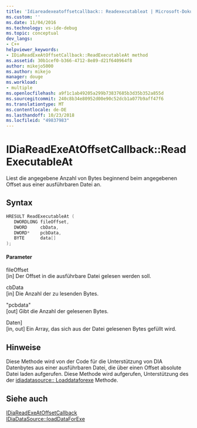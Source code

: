 ```yaml
---
title: 'Idiareadexeatoffsetcallback:: Readexecutableat | Microsoft-Dokumentation'
ms.custom: ''
ms.date: 11/04/2016
ms.technology: vs-ide-debug
ms.topic: conceptual
dev_langs:
- C++
helpviewer_keywords:
- IDiaReadExeAtOffsetCallback::ReadExecutableAt method
ms.assetid: 30b1cef0-b366-4712-8e89-d21f640964f8
author: mikejo5000
ms.author: mikejo
manager: douge
ms.workload:
- multiple
ms.openlocfilehash: a9f1c1ab49205a299b73837685b3d35b352a855d
ms.sourcegitcommit: 240c8b34e80952d00e90c52dcb1a077b9aff47f6
ms.translationtype: MT
ms.contentlocale: de-DE
ms.lasthandoff: 10/23/2018
ms.locfileid: "49837983"
---
```

# <a name="idiareadexeatoffsetcallbackreadexecutableat"></a>IDiaReadExeAtOffsetCallback::ReadExecutableAt
Liest die angegebene Anzahl von Bytes beginnend beim angegebenen Offset aus einer ausführbaren Datei an.  
  
## <a name="syntax"></a>Syntax  
  
```C++  
HRESULT ReadExecutableAt (   
   DWORDLONG fileOffset,  
   DWORD     cbData,  
   DWORD*    pcbData,  
   BYTE      data[]  
);  
```  
  
#### <a name="parameters"></a>Parameter  
 fileOffset  
 [in] Der Offset in die ausführbare Datei gelesen werden soll.  
  
 cbData  
 [in] Die Anzahl der zu lesenden Bytes.  
  
 "pcbdata"  
 [out] Gibt die Anzahl der gelesenen Bytes.  
  
 Daten]  
 [in, out] Ein Array, das sich aus der Datei gelesenen Bytes gefüllt wird.  
  
## <a name="remarks"></a>Hinweise  
 Diese Methode wird von der Code für die Unterstützung von DIA Datenbytes aus einer ausführbaren Datei, die über einen Offset absolute Datei laden aufgerufen. Diese Methode wird aufgerufen, Unterstützung des der [idiadatasource:: Loaddataforexe](../../debugger/debug-interface-access/idiadatasource-loaddataforexe.md) Methode.  
  
## <a name="see-also"></a>Siehe auch  
 [IDiaReadExeAtOffsetCallback](../../debugger/debug-interface-access/idiareadexeatoffsetcallback.md)   
 [IDiaDataSource::loadDataForExe](../../debugger/debug-interface-access/idiadatasource-loaddataforexe.md)